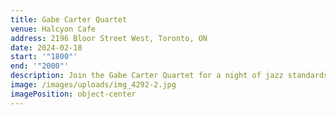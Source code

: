 ```yaml
---
title: Gabe Carter Quartet
venue: Halcyon Cafe
address: 2196 Bloor Street West, Toronto, ON
date: 2024-02-18
start: '"1800"'
end: '"2000"'
description: Join the Gabe Carter Quartet for a night of jazz standards and good pizza!
image: /images/uploads/img_4292-2.jpg
imagePosition: object-center
---
```

